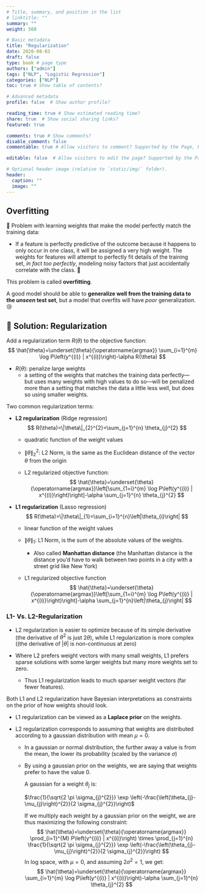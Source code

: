 ```yaml
---
# Title, summary, and position in the list
# linktitle: ""
summary: ""
weight: 560

# Basic metadata
title: "Regularization"
date: 2020-08-03
draft: false
type: book # page type
authors: ["admin"]
tags: ["NLP", "Logistic Regression"]
categories: ["NLP"]
toc: true # Show table of contents?

# Advanced metadata
profile: false  # Show author profile?

reading_time: true # Show estimated reading time?
share: true  # Show social sharing links?
featured: true

comments: true # Show comments?
disable_comment: false
commentable: true # Allow visitors to comment? Supported by the Page, Post, and Docs content types.

editable: false  # Allow visitors to edit the page? Supported by the Page, Post, and Docs content types.

# Optional header image (relative to `static/img/` folder).
header:
  caption: ""
  image: ""
---
```


## Overfitting

🔴 Problem with learning weights that make the model perfectly match the training data:

- If a feature is perfectly predictive of the outcome because it happens to only occur in one class, it will be assigned a very high weight. The weights for features will attempt to perfectly fit details of the training set, *in fact too perfectly*, modeling noisy factors that just accidentally correlate with the class. 🤪

This problem is called **overfitting**.

A good model should be able to **generalize well from the training data to the *unseen* test set**, but a model that overfits will have *poor* generalization. :cry:

## 🔧 Solution: Regularization

 Add a regularization term $R(\theta)$ to the objective function:
$$
\hat{\theta}=\underset{\theta}{\operatorname{argmax}} \sum_{i=1}^{m} \log P\left(y^{(i)} | x^{(i)}\right)-\alpha R(\theta)
$$

- $R(\theta)$: penalize large weights
  - a setting of the weights that matches the training data perfectly— but uses many weights with high values to do so—will be penalized more than a setting that matches the data a little less well, but does so using smaller weights.

Two common regularization terms:

- **L2 regularization** (Ridge regression)
  $$
  R(\theta)=\|\theta\|_{2}^{2}=\sum_{j=1}^{n} \theta_{j}^{2}
  $$

  - quadratic function of the weight values

  - $\|\theta\|_{2}^{2}$: L2 Norm, is the same as the Euclidean distance of the vector $\theta$ from the origin

  - L2 regularized objective function:
    $$
    \hat{\theta}=\underset{\theta}{\operatorname{argmax}}\left[\sum_{1=i}^{m} \log P\left(y^{(i)} | x^{(i)}\right)\right]-\alpha \sum_{j=1}^{n} \theta_{j}^{2}
    $$

- **L1 regularization** (Lasso regression)
  $$
  R(\theta)=\|\theta\|_{1}=\sum_{i=1}^{n}\left|\theta_{i}\right|
  $$

  - linear function of the weight values

  - $\|\theta\|_{1}$: L1 Norm, is the sum of the absolute values of the weights. 

    - Also called **Manhattan distance** (the Manhattan distance is the distance you’d have to walk between two points in a city with a street grid like New York)

  - L1 regularized objective function
    $$
    \hat{\theta}=\underset{\theta}{\operatorname{argmax}}\left[\sum_{1=i}^{m} \log P\left(y^{(i)} | x^{(i)}\right)\right]-\alpha \sum_{j=1}^{n}\left|\theta_{j}\right|
    $$

### L1- Vs. L2-Regularization

- L2 regularization is easier to optimize because of its simple derivative (the derivative of  $\theta^2$ is just $2\theta$), while L1 regularization is more complex ((the derivative of $|\theta|$ is non-continuous at zero)

  

- Where L2 prefers weight vectors with many small weights, L1 prefers sparse solutions with some larger weights but many more weights set to zero.

  - Thus L1 regularization leads to much sparser weight vectors (far fewer features).

Both L1 and L2 regularization have Bayesian interpretations as constraints on the prior of how weights should look.

- L1 regularization can be viewed as a **Laplace prior** on the weights.

- L2 regularization corresponds to assuming that weights are distributed according to a gaussian distribution with mean $μ = 0$.

  - In a gaussian or normal distribution, the further away a value is from the mean, the lower its probability (scaled by the variance $σ$)

  - By using a gaussian prior on the weights, we are saying that weights prefer to have the value 0. 

    A gaussian for a weight $\theta_j$ is:

    $\frac{1}{\sqrt{2 \pi \sigma_{j}^{2}}} \exp \left(-\frac{\left(\theta_{j}-\mu_{j}\right)^{2}}{2 \sigma_{j}^{2}}\right)$

    If we multiply each weight by a gaussian prior on the weight, we are thus maximizing the following constraint:
    $$
    \hat{\theta}=\underset{\theta}{\operatorname{argmax}} \prod_{i=1}^{M} P\left(y^{(i)} | x^{(i)}\right) \times \prod_{j=1}^{n} \frac{1}{\sqrt{2 \pi \sigma_{j}^{2}}} \exp \left(-\frac{\left(\theta_{j}-\mu_{j}\right)^{2}}{2 \sigma_{j}^{2}}\right)
    $$
    In log space, with $\mu=0$, and assuming $2\sigma^2=1$, we get:
    $$
    \hat{\theta}=\underset{\theta}{\operatorname{argmax}} \sum_{i=1}^{m} \log P\left(y^{(i)} | x^{(i)}\right)-\alpha \sum_{j=1}^{n} \theta_{j}^{2}
    $$

